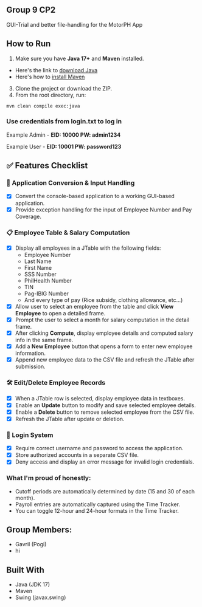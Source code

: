 ## Group 9 CP2

GUI-Trial and better file-handling for the MotorPH App

## How to Run

1. Make sure you have **Java 17+** and **Maven** installed.
- Here's the link to [download Java](https://www.oracle.com/ph/java/technologies/downloads/)
- Here's how to [install Maven](https://phoenixnap.com/kb/install-maven-windows)

3. Clone the project or download the ZIP.
4. From the root directory, run:


```bash
mvn clean compile exec:java
```

### **Use credentials from __login.txt__ to log in**

Example Admin - **EID: 10000 PW: admin1234**

Example User - **EID: 10001 PW: password123**

## ✅ Features Checklist

### 🔧 Application Conversion & Input Handling
- [x] Convert the console-based application to a working GUI-based application.
- [x] Provide exception handling for the input of Employee Number and Pay Coverage.

### 📋 Employee Table & Salary Computation
- [x] Display all employees in a JTable with the following fields:
  - Employee Number
  - Last Name
  - First Name
  - SSS Number
  - PhilHealth Number
  - TIN
  - Pag-IBIG Number
  - And every type of pay (Rice subsidy, clothing allowance, etc...)
- [x] Allow user to select an employee from the table and click **View Employee** to open a detailed frame.
- [x] Prompt the user to select a month for salary computation in the detail frame.
- [x] After clicking **Compute**, display employee details and computed salary info in the same frame.
- [x] Add a **New Employee** button that opens a form to enter new employee information.
- [x] Append new employee data to the CSV file and refresh the JTable after submission.

### 🛠️ Edit/Delete Employee Records
- [x] When a JTable row is selected, display employee data in textboxes.
- [x] Enable an **Update** button to modify and save selected employee details.
- [x] Enable a **Delete** button to remove selected employee from the CSV file.
- [x] Refresh the JTable after update or deletion.

### 🔐 Login System
- [x] Require correct username and password to access the application.
- [x] Store authorized accounts in a separate CSV file.
- [x] Deny access and display an error message for invalid login credentials.

### What I'm proud of honestly:
- Cutoff periods are automatically determined by date (15 and 30 of each month).
- Payroll entries are automatically captured using the Time Tracker.
- You can toggle 12-hour and 24-hour formats in the Time Tracker.

## Group Members:
- Gavril (Pogi)
- hi

## Built With
- Java (JDK 17)
- Maven
- Swing (javax.swing)

